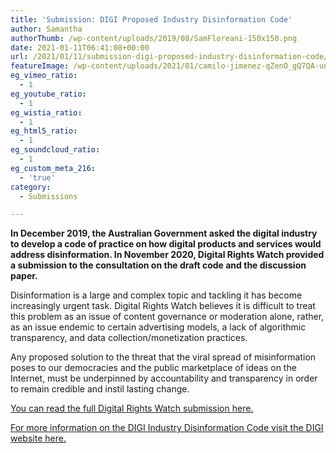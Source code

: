 ```yaml
---
title: 'Submission: DIGI Proposed Industry Disinformation Code'
author: Samantha
authorThumb: /wp-content/uploads/2019/08/SamFloreani-150x150.png
date: 2021-01-11T06:41:08+00:00
url: /2021/01/11/submission-digi-proposed-industry-disinformation-code/
featureImage: /wp-content/uploads/2021/01/camilo-jimenez-qZenO_gQ7QA-unsplash.jpg
eg_vimeo_ratio:
  - 1
eg_youtube_ratio:
  - 1
eg_wistia_ratio:
  - 1
eg_html5_ratio:
  - 1
eg_soundcloud_ratio:
  - 1
eg_custom_meta_216:
  - 'true'
category:
  - Submissions

---
```

**In December 2019, the Australian Government asked the digital industry to develop a code of practice on how digital products and services would address disinformation. In November 2020, Digital Rights Watch provided a submission to the consultation on the draft code and the discussion paper.**

Disinformation is a large and complex topic and tackling it has become increasingly urgent task. Digital Rights Watch believes it is difficult to treat this problem as an issue of content governance or moderation alone, rather, as an issue endemic to certain advertising models, a lack of algorithmic transparency, and data collection/monetization practices.

Any proposed solution to the threat that the viral spread of misinformation poses to our democracies and the public marketplace of ideas on the Internet, must be underpinned by accountability and transparency in order to remain credible and instil lasting change.

[You can read the full Digital Rights Watch submission here.][1]

[For more information on the DIGI Industry Disinformation Code visit the DIGI website here.][2]

 [1]: /wp-content/uploads/2021/01/DRW_comments_DIGI_disinfo_code.pdf
 [2]: https://digi.org.au/disinformation-code/
